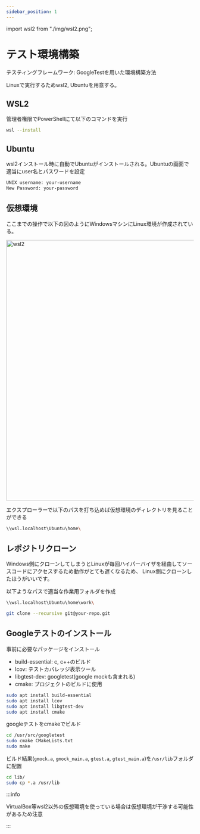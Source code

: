 ```yaml
---
sidebar_position: 1
---
```


import wsl2 from "./img/wsl2.png";

# テスト環境構築

テスティングフレームワーク: GoogleTestを用いた環境構築方法

Linuxで実行するためwsl2, Ubuntuを用意する。

## WSL2

管理者権限でPowerShellにて以下のコマンドを実行

```bash
wsl --install
```

## Ubuntu

wsl2インストール時に自動でUbuntuがインストールされる。Ubuntuの画面で適当にuser名とパスワードを設定

```bash
UNIX username: your-username
New Password: your-password
```

## 仮想環境

ここまでの操作で以下の図のようにWindowsマシンにLinux環境が作成されている。

<img src={wsl2} alt="wsl2" width="700" />

エクスプローラーで以下のパスを打ち込めば仮想環境のディレクトリを見ることができる

```bash
\\wsl.localhost\Ubuntu\home\
```

## レポジトリクローン

Windows側にクローンしてしまうとLinuxが毎回ハイパーバイザを経由してソースコードにアクセスするため動作がとても遅くなるため、
Linux側にクローンしたほうがいいです。

以下ようなパスで適当な作業用フォルダを作成

```bash
\\wsl.localhost\Ubuntu\home\work\
```

```bash
git clone --recursive git@your-repo.git
```

## Googleテストのインストール

事前に必要なパッケージをインストール

- build-essential: c, c++のビルド
- lcov: テストカバレッジ表示ツール
- libgtest-dev: googletest(google mockも含まれる)
- cmake: プロジェクトのビルドに使用

```bash
sudo apt install build-essential
sudo apt install lcov
sudo apt install libgtest-dev
sudo apt install cmake
```

googleテストをcmakeでビルド

```bash
cd /usr/src/googletest
sudo cmake CMakeLists.txt
sudo make
```

ビルド結果(`gmock.a`, `gmock_main.a`, `gtest.a`, `gtest_main.a`)を`/usr/lib`フォルダに配置

```bash
cd lib/
sudo cp *.a /usr/lib
```

:::info

VirtualBox等wsl2以外の仮想環境を使っている場合は仮想環境が干渉する可能性があるため注意

:::
